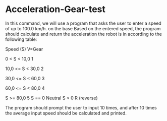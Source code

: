 # Acceleration-Gear-test
In this command, we will use a program that asks the user to enter a speed of up to 100.0 km/h. on the base Based on the entered speed, the program should calculate and return the acceleration the robot is in according to the following table:

Speed (S) V=Gear

0 < S < 10,0 1 



10,0 <= S < 30,0 2



30,0 <= S < 60,0 3


60,0 <= S < 80,0 4


S >= 80,0 5
S == 0 Neutral
S < 0 R (reverse)

The program should prompt the user to input 10 times, and after 10 times the average input speed should be calculated and printed.


